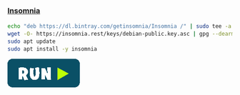 ### [Insomnia](https://insomnia.rest/)
```bash
echo "deb https://dl.bintray.com/getinsomnia/Insomnia /" | sudo tee -a /etc/apt/sources.list.d/insomnia.list
wget -O- https://insomnia.rest/keys/debian-public.key.asc | gpg --dearmor | sudo tee /etc/apt/trusted.gpg.d/insomnia.gpg
sudo apt update
sudo apt install -y insomnia
```
[![bashrun-url](../resources/bashrun.png)](br:insomnia)